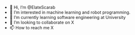 - 👋 Hi, I’m @ElateScarab
- 👀 I’m interested in machine learning and robot programming.
- 🌱 I’m currently learning software engineering at University
- 💞️ I’m looking to collaborate on X
- 📫 How to reach me X

<!---
ElateScarab/ElateScarab is a ✨ special ✨ repository because its `README.md` (this file) appears on your GitHub profile.
You can click the Preview link to take a look at your changes.
--->
